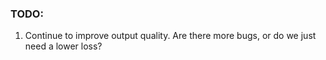 ### TODO:
1. Continue to improve output quality. Are there more bugs, or do we just need a lower loss?
